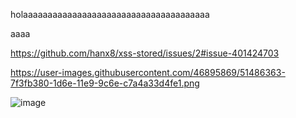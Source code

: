 holaaaaaaaaaaaaaaaaaaaaaaaaaaaaaaaaaaaaaa


aaaa

https://github.com/hanx8/xss-stored/issues/2#issue-401424703


https://user-images.githubusercontent.com/46895869/51486363-7f3fb380-1d6e-11e9-9c6e-c7a4a33d4fe1.png


![image](https://user-images.githubusercontent.com/46895869/51486655-49e79580-1d6f-11e9-9e90-12bda1e1eaed.png)
